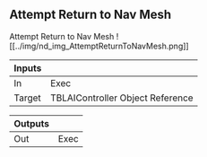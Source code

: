 ## Attempt Return to Nav Mesh
Attempt Return to Nav Mesh
![[../img/nd_img_AttemptReturnToNavMesh.png]]

|Inputs||
|--|--|
| In | Exec |
| Target | TBLAIController Object Reference |

|Outputs||
|--|--|
| Out | Exec |
